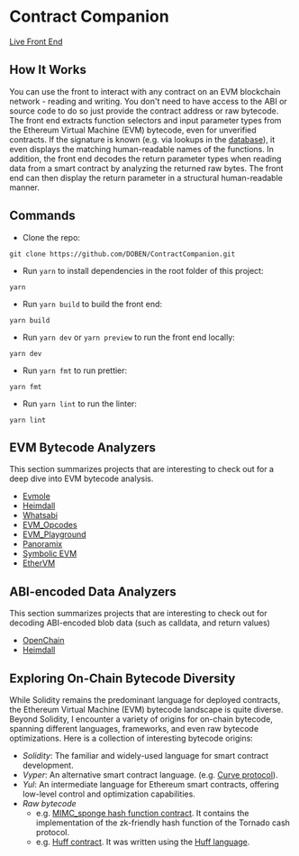 # Contract Companion

[Live Front End](https://deployment-vercel-dqhc.vercel.app/)

## How It Works

You can use the front to interact with any contract on an EVM blockchain network - reading and writing. You don't need to have access to the ABI or source code to do so just provide the contract address or raw bytecode.
The front end extracts function selectors and input parameter types from the Ethereum Virtual Machine (EVM) bytecode, even for unverified contracts. If the signature is known (e.g. via lookups in the [database](https://docs.openchain.xyz/)), it even displays the matching human-readable names of the functions. In addition, the front end decodes the return parameter types when reading data from a smart contract by analyzing the returned raw bytes.
The front end can then display the return parameter in a structural human-readable manner.

## Commands

- Clone the repo:

```
git clone https://github.com/DOBEN/ContractCompanion.git
```

- Run `yarn` to install dependencies in the root folder of this project:

```
yarn
```

- Run `yarn build` to build the front end:

```
yarn build
```

- Run `yarn dev` or `yarn preview` to run the front end locally:

```
yarn dev
```

- Run `yarn fmt` to run prettier:

```
yarn fmt
```

- Run `yarn lint` to run the linter:

```
yarn lint
```

## EVM Bytecode Analyzers

This section summarizes projects that are interesting to check out for a deep dive into EVM bytecode analysis.

- [Evmole](https://github.com/cdump/evmole)
- [Heimdall](https://github.com/Jon-Becker/heimdall-rs)
- [Whatsabi](https://github.com/shazow/whatsabi)
- [EVM_Opcodes](https://www.evm.codes/)
- [EVM_Playground](https://www.evm.codes/playground?fork=shanghai)
- [Panoramix](https://github.com/palkeo/panoramix)
- [Symbolic EVM](https://github.com/acuarica/evm)
- [EtherVM](https://ethervm.io/decompile)

## ABI-encoded Data Analyzers

This section summarizes projects that are interesting to check out for decoding ABI-encoded blob data (such as calldata, and return values)

- [OpenChain](https://github.com/openchainxyz/abi-guesser)
- [Heimdall](https://github.com/Jon-Becker/heimdall-rs/tree/main/crates/decode)

## Exploring On-Chain Bytecode Diversity

While Solidity remains the predominant language for deployed contracts, the Ethereum Virtual Machine (EVM) bytecode landscape is quite diverse. Beyond Solidity, I encounter a variety of origins for on-chain bytecode, spanning different languages, frameworks, and even raw bytecode optimizations. Here is a collection of interesting bytecode origins:

- _Solidity_: The familiar and widely-used language for smart contract development.
- _Vyper_: An alternative smart contract language.
  (e.g. [Curve protocol](https://curve.readthedocs.io/ref-addresses.html)).
- _Yul_: An intermediate language for Ethereum smart contracts, offering low-level control and optimization capabilities.
- _Raw bytecode_
  - e.g. [MIMC_sponge hash function contract](https://etherscan.io/address/0x83584f83f26af4edda9cbe8c730bc87c364b28fe#code). It contains the implementation of the zk-friendly hash function of the Tornado cash protocol.
  - e.g. [Huff contract](https://sepolia.etherscan.io/address/0x2e98D76982FB23a4c669bF4eBBeA8f7aDEaB76b5). It was written using the [Huff language](https://docs.huff.sh/).
